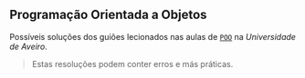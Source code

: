 ## Programação Orientada a Objetos

Possíveis soluções dos guiões lecionados nas aulas de [`POO`](https://www.ua.pt/pt/uc/12279) na *Universidade de Aveiro*.

> Estas resoluções podem conter erros e más práticas.
